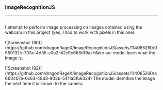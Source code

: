 ### imageRecognitionJS
<hr />
<br />
I attempt to perform image processing on images obtained using the webcam in this project (yes, I had to work with pixels in this one).
<br />
<br />
![Screenshot (90)](https://github.com/dragonRageX/imageRecognitionJS/assets/114085260/0550132c-703c-4d55-a0a2-42c9c686d19a)
Make our model learn what the image is.
<br />
<br />
![Screenshot (92)](https://github.com/dragonRageX/imageRecognitionJS/assets/114085260/a660407a-0c63-48d8-903b-54f1a5fb6324)
The model identifies the image the next time it is shown to the camera.
